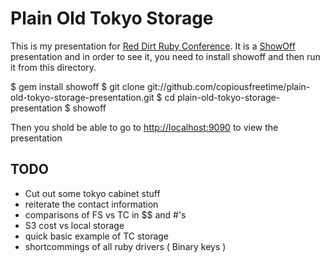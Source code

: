Plain Old Tokyo Storage
=======================

This is my presentation for [Red Dirt Ruby Conference].  It is a [ShowOff][]
presentation and in order to see it, you need to install showoff and then run it
from this directory.

   $ gem install showoff
   $ git clone git://github.com/copiousfreetime/plain-old-tokyo-storage-presentation.git
   $ cd plain-old-tokyo-storage-presentation
   $ showoff

Then you shold be able to go to [http://localhost:9090][] to view the presentation


[Red Dirt Ruby Conference]: http://reddirtrubyconf.com/ "Red Dirt Ruby Conference"
[ShowOff]: http://github.com/schacon/showoff
[http://localhost:9090]: http://localhost:9090

TODO
----
- Cut out some tokyo cabinet stuff
- reiterate the contact information
- comparisons of FS vs TC in $$ and #'s 
- S3 cost vs local storage
- quick basic example of TC storage
- shortcommings of all ruby drivers ( Binary keys )

